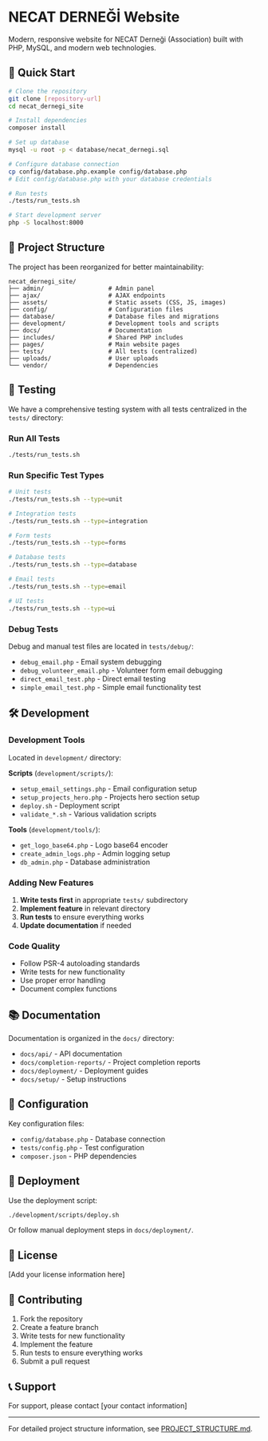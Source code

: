 # NECAT DERNEĞİ Website

Modern, responsive website for NECAT Derneği (Association) built with PHP, MySQL, and modern web technologies.

## 🚀 Quick Start

```bash
# Clone the repository
git clone [repository-url]
cd necat_dernegi_site

# Install dependencies
composer install

# Set up database
mysql -u root -p < database/necat_dernegi.sql

# Configure database connection
cp config/database.php.example config/database.php
# Edit config/database.php with your database credentials

# Run tests
./tests/run_tests.sh

# Start development server
php -S localhost:8000
```

## 📁 Project Structure

The project has been reorganized for better maintainability:

```
necat_dernegi_site/
├── admin/                  # Admin panel
├── ajax/                   # AJAX endpoints  
├── assets/                 # Static assets (CSS, JS, images)
├── config/                 # Configuration files
├── database/               # Database files and migrations
├── development/            # Development tools and scripts
├── docs/                   # Documentation
├── includes/               # Shared PHP includes
├── pages/                  # Main website pages
├── tests/                  # All tests (centralized)
├── uploads/                # User uploads
└── vendor/                 # Dependencies
```

## 🧪 Testing

We have a comprehensive testing system with all tests centralized in the `tests/` directory:

### Run All Tests
```bash
./tests/run_tests.sh
```

### Run Specific Test Types
```bash
# Unit tests
./tests/run_tests.sh --type=unit

# Integration tests  
./tests/run_tests.sh --type=integration

# Form tests
./tests/run_tests.sh --type=forms

# Database tests
./tests/run_tests.sh --type=database

# Email tests
./tests/run_tests.sh --type=email

# UI tests
./tests/run_tests.sh --type=ui
```

### Debug Tests
Debug and manual test files are located in `tests/debug/`:
- `debug_email.php` - Email system debugging
- `debug_volunteer_email.php` - Volunteer form email debugging
- `direct_email_test.php` - Direct email testing
- `simple_email_test.php` - Simple email functionality test

## 🛠️ Development

### Development Tools
Located in `development/` directory:

**Scripts** (`development/scripts/`):
- `setup_email_settings.php` - Email configuration setup
- `setup_projects_hero.php` - Projects hero section setup
- `deploy.sh` - Deployment script
- `validate_*.sh` - Various validation scripts

**Tools** (`development/tools/`):
- `get_logo_base64.php` - Logo base64 encoder
- `create_admin_logs.php` - Admin logging setup
- `db_admin.php` - Database administration

### Adding New Features

1. **Write tests first** in appropriate `tests/` subdirectory
2. **Implement feature** in relevant directory
3. **Run tests** to ensure everything works
4. **Update documentation** if needed

### Code Quality

- Follow PSR-4 autoloading standards
- Write tests for new functionality
- Use proper error handling
- Document complex functions

## 📚 Documentation

Documentation is organized in the `docs/` directory:

- `docs/api/` - API documentation
- `docs/completion-reports/` - Project completion reports
- `docs/deployment/` - Deployment guides
- `docs/setup/` - Setup instructions

## 🔧 Configuration

Key configuration files:
- `config/database.php` - Database connection
- `tests/config.php` - Test configuration
- `composer.json` - PHP dependencies

## 🚀 Deployment

Use the deployment script:
```bash
./development/scripts/deploy.sh
```

Or follow manual deployment steps in `docs/deployment/`.

## 📄 License

[Add your license information here]

## 🤝 Contributing

1. Fork the repository
2. Create a feature branch
3. Write tests for new functionality
4. Implement the feature
5. Run tests to ensure everything works
6. Submit a pull request

## 📞 Support

For support, please contact [your contact information]

---

For detailed project structure information, see [PROJECT_STRUCTURE.md](PROJECT_STRUCTURE.md).

